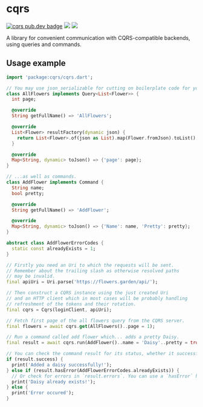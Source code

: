 # cqrs

[![cqrs pub.dev badge][pub-badge]][pub-badge-link]
[![][build-badge]][build-badge-link]
[![][codecov-badge]][codecov-badge-link]

A library for convenient communication with CQRS-compatible backends, using queries and commands.

## Usage example

```dart
import 'package:cqrs/cqrs.dart';

// You may use json_serializable for cutting on boilerplate code for your queries...
class AllFlowers implements Query<List<Flower>> {
  int page;

  @override
  String getFullName() => 'AllFlowers';

  @override
  List<Flower> resultFactory(dynamic json) {
    return List<Flower>.of(json as List).map(Flower.fromJson).toList();
  }

  @override
  Map<String, dynamic> toJson() => {'page': page};
}

// ...as well as commands.
class AddFlower implements Command {
  String name;
  bool pretty;

  @override
  String getFullName() => 'AddFlower';

  @override
  Map<String, dynamic> toJson() => {'Name': name, 'Pretty': pretty};
}

abstract class AddFlowerErrorCodes {
  static const alreadyExists = 1;
}

// Firstly you need an Uri to which the requests will be sent.
// Remember about the trailing slash as otherwise resolved paths
// may be invalid.
final apiUri = Uri.parse('https://flowers.garden/api/');

// Then construct a CQRS instance using the just created Uri
// and an HTTP client which in most cases will be probably handling
// refreshment of the tokens and their rotation.
final cqrs = Cqrs(loginClient, apiUri);

// Fetch first page of the all flowers query from the CQRS server.
final flowers = await cqrs.get(AllFlowers()..page = 1);

// Run a command called add flower which... adds a pretty Daisy.
final result = await cqrs.run(AddFlower()..name = 'Daisy'..pretty = true);

// You can check the command result for its status, whether it successfully ran.
if (result.success) {
  print('Added a daisy successfully!');
} else if (result.hasError(AddFlowerErrorCodes.alreadyExists)) {
  // Or check for errors in `result.errors`. You can use a `hasError` helper.
  print('Daisy already exists!');
} else {
  print('Error occured');
}
```

[pub-badge]: https://img.shields.io/pub/v/cqrs
[pub-badge-link]: https://pub.dev/packages/cqrs
[build-badge]: https://img.shields.io/github/actions/workflow/status/leancodepl/flutter_corelibrary/cqrs-test.yml?branch=master
[build-badge-link]: https://github.com/leancodepl/flutter_corelibrary/actions/workflows/cqrs-test.yml
[codecov-badge]: https://img.shields.io/codecov/c/gh/leancodepl/flutter_corelibrary?flag=cqrs
[codecov-badge-link]: https://codecov.io/gh/leancodepl/flutter_corelibrary
